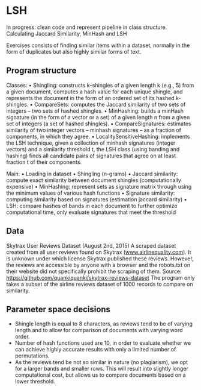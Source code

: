 # LSH
In progress: clean code and represent pipeline in class structure.
Calculating Jaccard Similarity, MinHash and LSH

Exercises consists of finding similar items within a dataset, normally in the form of duplicates but also highly similar forms of text.

## Program structure
Classes: 
•	Shingling: constructs k–shingles of a given length k (e.g., 5) from a given document, computes a hash value for each unique shingle, and represents the document in the form of an ordered set of its hashed k-shingles.
•	CompareSets: computes the Jaccard similarity of two sets of integers – two sets of hashed shingles.
•	MinHashing: builds a minHash signature (in the form of a vector or a set) of a given length n from a given set of integers (a set of hashed shingles).
•	CompareSignatures: estimates similarity of two integer vectors – minhash signatures – as a fraction of components, in which they agree.
•	LocalitySensitiveHashing: implements the LSH technique, given a collection of minhash signatures (integer vectors) and a similarity threshold t, the LSH class (using banding and hashing) finds all candidate pairs of signatures that agree on at least fraction t of their components.

Main:
•	Loading in dataset
•	Shingling (n-grams)
•	Jaccard similarity: compute exact similarity between document shingles (computationally expensive)
•	MinHashing: represent sets as signature matrix through using the minimum values of various hash functions
•	Signature similarity: computing similarity based on signatures (estimation jaccard similarity)
•	LSH: compare hashes of bands in each document to further optimize computational time, only evaluate signatures that meet the threshold

## Data
Skytrax User Reviews Dataset (August 2nd, 2015)
A scraped dataset created from all user reviews found on Skytrax (www.airlinequality.com). It is unknown under which license Skytrax published these reviews. However, the reviews are accessible by anyone with a browser and the robots.txt on their website did not specifically prohibit the scraping of them.
Source: https://github.com/quankiquanki/skytrax-reviews-dataset
The program only takes a subset of the airline reviews dataset of 1000 records to compare on similarity. 

## Parameter space decisions
-	Shingle length is equal to 8 characters, as reviews tend to be of varying length and to allow for comparison of documents with varying word order.
-	Number of hash functions used are 10, in order to evaluate whether we can achieve highly accurate results with only a limited number of permutations.
-	As the reviews tend be not so similar in nature (no plagiarism), we opt for a larger bands and smaller rows. This will result into slightly longer computational cost, but allows us to compare documents based on a lower threshold.
